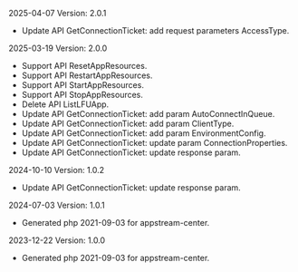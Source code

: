 2025-04-07 Version: 2.0.1
- Update API GetConnectionTicket: add request parameters AccessType.


2025-03-19 Version: 2.0.0
- Support API ResetAppResources.
- Support API RestartAppResources.
- Support API StartAppResources.
- Support API StopAppResources.
- Delete API ListLFUApp.
- Update API GetConnectionTicket: add param AutoConnectInQueue.
- Update API GetConnectionTicket: add param ClientType.
- Update API GetConnectionTicket: add param EnvironmentConfig.
- Update API GetConnectionTicket: update param ConnectionProperties.
- Update API GetConnectionTicket: update response param.


2024-10-10 Version: 1.0.2
- Update API GetConnectionTicket: update response param.


2024-07-03 Version: 1.0.1
- Generated php 2021-09-03 for appstream-center.

2023-12-22 Version: 1.0.0
- Generated php 2021-09-03 for appstream-center.

